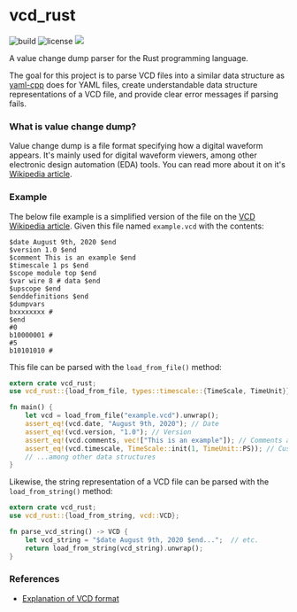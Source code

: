 # vcd_rust
![build](https://img.shields.io/github/workflow/status/SeanMcLoughlin/vcd_rust/Rust%20checks)
![license](https://img.shields.io/github/license/SeanMcLoughlin/vcd_rust?logo=MIT)
[![](https://tokei.rs/b1/github/SeanMcloughlin/vcd_rust?category=lines)](https://github.com/SeanMcLoughlin/vcd_rust)

A value change dump parser for the Rust programming language.

The goal for this project is to parse VCD files into a similar data structure as 
[yaml-cpp](https://github.com/jbeder/yaml-cpp) does for YAML files, create
understandable data structure representations of a VCD file, and provide clear error 
messages if parsing fails.

### What is value change dump?
Value change dump is a file format specifying how a digital waveform appears. It's mainly used for 
digital waveform viewers, among other electronic design automation (EDA) tools.
You can read more about it on it's [Wikipedia article](https://en.wikipedia.org/wiki/Value_change_dump).

### Example
The below file example is a simplified version of the file on the 
[VCD Wikipedia article](https://en.wikipedia.org/wiki/Value_change_dump).
Given this file named `example.vcd` with the contents:
```
$date August 9th, 2020 $end
$version 1.0 $end
$comment This is an example $end
$timescale 1 ps $end
$scope module top $end
$var wire 8 # data $end
$upscope $end
$enddefinitions $end
$dumpvars
bxxxxxxxx #
$end
#0
b10000001 #
#5
b10101010 #
```

This file can be parsed with the `load_from_file()` method:

```rust
extern crate vcd_rust;
use vcd_rust::{load_from_file, types::timescale::{TimeScale, TimeUnit}};

fn main() {
    let vcd = load_from_file("example.vcd").unwrap();
    assert_eq!(vcd.date, "August 9th, 2020"); // Date
    assert_eq!(vcd.version, "1.0"); // Version
    assert_eq!(vcd.comments, vec!["This is an example"]); // Comments as a vector
    assert_eq!(vcd.timescale, TimeScale::init(1, TimeUnit::PS)); // Custom type for timescale
    // ...among other data structures
}
```

Likewise, the string representation of a VCD file can be parsed with the `load_from_string()` method:

```rust
extern crate vcd_rust;
use vcd_rust::{load_from_string, vcd::VCD};

fn parse_vcd_string() -> VCD {
    let vcd_string = "$date August 9th, 2020 $end...";  // etc.
    return load_from_string(vcd_string).unwrap();
}
```

### References
* [Explanation of VCD format](https://web.archive.org/web/20120323132708/http://www.beyondttl.com/vcd.php)
